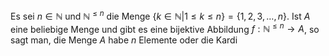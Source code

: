 Es sei $n\in \mathbb{N}$ und $\mathbb{N}^{\leq n}$ die Menge $\{k\in \mathbb{N}|1\leq k\leq n\}=\{1,2,3,\dots,n\}$. Ist $A$ eine beliebige Menge und gibt es eine bijektive Abbildung $f:\mathbb{N}^{\leq n}\to A$, so sagt man, die Menge $A$ habe $n$ Elemente oder die Kardi